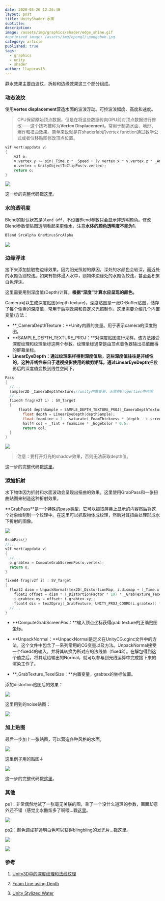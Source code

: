 ```yaml
---
date: 2020-05-26 12:26:40
layout: post
title: UnityShader·水面
subtitle: 
description: 
image: /assets/img/graphics/shader/edge_shine.gif
#optimized_image: /assets/img/opengl/spongebob.jpg
category: article
published: true
tags:
  - graphics
  - unity
  - shader
author: llapuras13
---
```


静水效果主要由波纹，折射和边缘效果这三个部分组成。

### 动态波纹

使用**vertex displacement**营造水面的波浪浮动。可控波浪幅度、高度和速度。

> CPU保留原始顶点数据，但是在将这些数据传向GPU前对顶点数据进行修改——这个技巧被称为**Vertex Displacement**。常用于制造水面、地形、爆炸和扭曲效果。简单来说就是在shaderlab的vertex function通过数学公式或者位移贴图修改顶点位置。

```cpp
v2f vert(appdata v)
{
	v2f o;
	v.vertex.y += sin(_Time.z * _Speed + (v.vertex.x * v.vertex.z * _Amount)) * _Height; //用sin函数制造波浪
	o.vertex = UnityObjectToClipPos(v.vertex);
	return o;
}
```
![](/assets/img/graphics/shader/water001.gif)

这一步的完整代码戳[这里](https://github.com/llapuras/ShaderLib/blob/master/Water/Water001.shader)。

### 水的透明度

Blend的默认状态是``Blend Off``，不设置Blend参数只会显示非透明颜色。修改Blend参数使贴图透明看起来更像水，注意**水体的颜色透明度不能为1**。

```cpp
Blend SrcAlpha OneMinusSrcAlpha
```

![](/assets/img/graphics/shader/water002.gif)

### 边缘浮沫

接下来添加接触物边缘效果。因为阳光照射的原因，深处的水颜色会较深，而近处的水颜色则较浅。如果有物体浸入水中，则物体边缘处的水颜色较浅，甚至会积累白色浮沫。

这里需要用到深度值(Depth)计算。**根据“深度”计算水应呈现的颜色。**

Camera可以生成深度贴图(depth texture)，深度贴图是一张G-Buffer贴图，储存了每个像素的深度值，常用于后期效果和自定义光照制作。这里需要介绍几个内置变量/方法：

- **_CameraDepthTexture：**Unity内置的变量。用于表示camera的深度贴图。
- **SAMPLE_DEPTH_TEXTURE_PROJ：**对深度贴图进行采样。该方法接受深度纹理和纹理坐标这两个参数。纹理坐标通常是由顶点着色器输出插值而得的屏幕坐标。
- **LinearEyeDepth：**通过纹理采样得到深度值后，这些深度值往往是非线性的，这种非线性来自于透视投影使用的裁剪矩阵。通过**LinearEyeDepth**把投影后的深度值变换到线性空间下。

```cpp
Pass
{
  //...
  sampler2D _CameraDepthTexture;//unity内置变量，无需在Properties中声明
  //...
  fixed4 frag(v2f i) : SV_Target
  {
      float4 depthSample = SAMPLE_DEPTH_TEXTURE_PROJ(_CameraDepthTexture, (i.screenPos));
	    float depth = LinearEyeDepth(depthSample);
	    float foamLine = 1 - saturate(_FoamThickness * (depth - i.screenPos.w));
	    half4 col = _Tint + foamLine * _EdgeColor * 0.5;
	    return col;
  }
}
```

![](/assets/img/graphics/shader/water003.gif)

>注意：要打开灯光的shadow效果，否则无法获取depth值。

这一步的完整代码戳[这里](https://github.com/llapuras/ShaderLib/blob/master/Water/Water002.shader)。

### 添加折射

水下物体因为折射和水面波动会呈现出扭曲的效果。这里使用GrabPass和一张扭曲贴图来制造这种折射效果。

**[GrabPass](https://docs.unity3d.com/Manual/SL-GrabPass.html)**是一个特殊的pass类型，它可以抓取屏幕上显示的内容然后将这个对象绘制到一个纹理中。在这里可以抓取物体成纹理，然后对其扭曲处理形成水下折射的图像。

![](/assets/img/graphics/shader/grabtex.gif)

```cpp
GrabPass{}
//...
v2f vert(appdata v)
{
  //...
  o.grabtex = ComputeGrabScreenPos(o.vertex);		
  return o;
}

fixed4 frag(v2f i) : SV_Target
{   
  float2 dism = UnpackNormal(tex2D(_DistortionMap, i.dismap + (_Time.x * 0.2)));
	float2 offset = dism * (_DistortionFactor * 10) * _GrabTexture_TexelSize.xy;
	i.grabtex.xy = offset+ i.grabtex.xy;;
	float4 dis = tex2Dproj(_GrabTexture, UNITY_PROJ_COORD(i.grabtex)) * _EdgeColor;
  //...
}
```

- **ComputeGrabScreenPos：**输入顶点坐标获得grab texture的正确贴图坐标。

- **UnpackNormal：**UnpackNormal是定义在UnityCG.cginc文件中的方法，这个文件中包含了一系列常用的CG变量以及方法。UnpackNormal接受一个fixed4的输入，并将其转换为所对应的法线值（fixed3）。在解包得到这个值之后，将其赋给输出的Normal，就可以参与到光线运算中完成接下来的渲染工作了。

- **_GrabTexture_TexelSize：**内置变量，grabtex的坐标位置。

添加distortion贴图后的效果：

![](/assets/img/graphics/shader/water004.gif)

这里用到的noise贴图：

![](/assets/img/graphics/shader/WaterNoise.jpg)

### 加上贴图

最后一步加上一张贴图，可以营造各种风格的水面。

![](/assets/img/graphics/shader/water005.gif)

这里例子用的贴图↓

![](/assets/img/graphics/shader/WaterTexture.png)

这一步的完整代码戳[这里](https://github.com/llapuras/ShaderLib/blob/master/Water/Water003.shader)。

### 其他

ps1：非常偶然地试了一张毫无关联的图，乘了一个没什么道理的参数，画面却意外还不错（感觉比水酷炫多了啊喂...戳[这里](https://github.com/llapuras/ShaderLib/blob/master/Water/edge_shine.shader)。

![](/assets/img/graphics/shader/edge_shine.gif)

ps2：颜色调成非透明白色可以获得blingbling的发光片...戳[这里](https://github.com/llapuras/ShaderLib/blob/master/Water/blingbling.shader)。

![](/assets/img/graphics/shader/blingbling.png)


![](/assets/img/line.png)

### 参考

1. [Unity3D中的深度纹理和法线纹理](https://www.jianshu.com/p/98aa7d5de675)

3. [Foam Line using Depth](https://lindenreid.wordpress.com/2017/12/15/simple-water-shader-in-unity/)

4. [Unity Stylized Water](https://www.patreon.com/posts/15121329)
